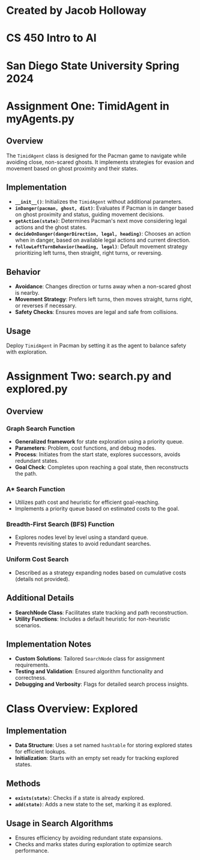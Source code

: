 # Created by Jacob Holloway
# CS 450 Intro to AI
# San Diego State University Spring 2024

# Assignment One: TimidAgent in myAgents.py

## Overview
The `TimidAgent` class is designed for the Pacman game to navigate while avoiding close, non-scared ghosts. It implements strategies for evasion and movement based on ghost proximity and their states.

## Implementation

- **`__init__()`**: Initializes the `TimidAgent` without additional parameters.
- **`inDanger(pacman, ghost, dist)`**: Evaluates if Pacman is in danger based on ghost proximity and status, guiding movement decisions.
- **`getAction(state)`**: Determines Pacman's next move considering legal actions and the ghost states.
- **`decideOnDanger(dangerDirection, legal, heading)`**: Chooses an action when in danger, based on available legal actions and current direction.
- **`followLeftTurnBehavior(heading, legal)`**: Default movement strategy prioritizing left turns, then straight, right turns, or reversing.

## Behavior

- **Avoidance**: Changes direction or turns away when a non-scared ghost is nearby.
- **Movement Strategy**: Prefers left turns, then moves straight, turns right, or reverses if necessary.
- **Safety Checks**: Ensures moves are legal and safe from collisions.

## Usage

Deploy `TimidAgent` in Pacman by setting it as the agent to balance safety with exploration.

# Assignment Two: search.py and explored.py

## Overview

### Graph Search Function

- **Generalized framework** for state exploration using a priority queue.
- **Parameters**: Problem, cost functions, and debug modes.
- **Process**: Initiates from the start state, explores successors, avoids redundant states.
- **Goal Check**: Completes upon reaching a goal state, then reconstructs the path.

### A* Search Function

- Utilizes path cost and heuristic for efficient goal-reaching.
- Implements a priority queue based on estimated costs to the goal.

### Breadth-First Search (BFS) Function

- Explores nodes level by level using a standard queue.
- Prevents revisiting states to avoid redundant searches.

### Uniform Cost Search

- Described as a strategy expanding nodes based on cumulative costs (details not provided).

## Additional Details

- **SearchNode Class**: Facilitates state tracking and path reconstruction.
- **Utility Functions**: Includes a default heuristic for non-heuristic scenarios.

## Implementation Notes

- **Custom Solutions**: Tailored `SearchNode` class for assignment requirements.
- **Testing and Validation**: Ensured algorithm functionality and correctness.
- **Debugging and Verbosity**: Flags for detailed search process insights.

# Class Overview: Explored

## Implementation

- **Data Structure**: Uses a set named `hashtable` for storing explored states for efficient lookups.
- **Initialization**: Starts with an empty set ready for tracking explored states.

## Methods

- **`exists(state)`**: Checks if a state is already explored.
- **`add(state)`**: Adds a new state to the set, marking it as explored.

## Usage in Search Algorithms

- Ensures efficiency by avoiding redundant state expansions.
- Checks and marks states during exploration to optimize search performance.
